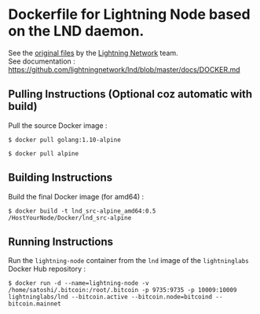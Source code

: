 # Dockerfile for Lightning Node based on the LND daemon.
See the <A href="https://github.com/lightningnetwork/lnd/tree/master/docker/lnd">original files</A> by the <A href="https://github.com/lightningnetwork">Lightning Network</A> team.   
See documentation : https://github.com/lightningnetwork/lnd/blob/master/docs/DOCKER.md

Pulling Instructions (Optional coz automatic with build)
-
Pull the source Docker image  :
<pre><code>$ docker pull golang:1.10-alpine</code></pre>
<pre><code>$ docker pull alpine</code></pre>

Building Instructions
-
Build the final Docker image (for amd64) :
<pre><code>$ docker build -t lnd_src-alpine_amd64:0.5 /HostYourNode/Docker/lnd_src-alpine</code></pre>

Running Instructions
-
Run the ```lightning-node``` container from the ```lnd``` image of the ```lightninglabs``` Docker Hub repository :
<pre><code>$ docker run -d --name=lightning-node -v /home/satoshi/.bitcoin:/root/.bitcoin -p 9735:9735 -p 10009:10009 lightninglabs/lnd --bitcoin.active --bitcoin.node=bitcoind --bitcoin.mainnet</code></pre>
